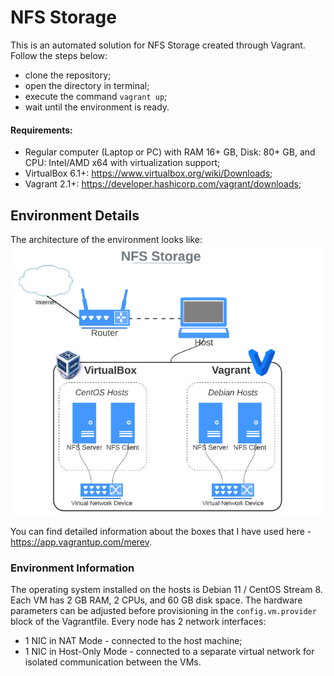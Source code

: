 # NFS Storage
This is an automated solution for NFS Storage created through Vagrant. Follow the steps below:
 - clone the repository; 
 - open the directory in terminal;
 - execute the command `vagrant up`;
 - wait until the environment is ready.

#### Requirements:

 - Regular computer (Laptop or PC) with RAM 16+ GB, Disk: 80+ GB, and CPU: Intel/AMD x64 with virtualization support;
 - VirtualBox 6.1+:  https://www.virtualbox.org/wiki/Downloads;
 - Vagrant 2.1+:  https://developer.hashicorp.com/vagrant/downloads;

## Environment Details
The architecture of the environment looks like:
![general setup](env-arch.png)

You can find detailed information about the boxes that I have used here - https://app.vagrantup.com/merev.

### Environment Information
The operating system installed on the hosts is Debian 11 / CentOS Stream 8. Each VM has 2 GB RAM, 2 CPUs, and 60 GB disk space. The hardware parameters can be adjusted before provisioning in the `config.vm.provider` block of the Vagrantfile. Every node has 2 network interfaces:
 - 1 NIC in NAT Mode - connected to the host machine;
 - 1 NIC in Host-Only Mode - connected to a separate virtual network for isolated communication between the VMs.
